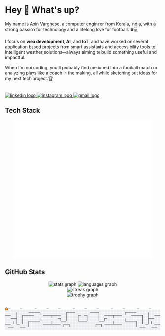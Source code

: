 <h1 align="left">Hey 👋 What's up?</h1>
<p align="left">My name is Abin Varghese, a computer engineer from Kerala, India, with a strong passion for technology and a lifelong love for football. ⚽💻<br><br>
I focus on <strong>web development</strong>, <strong>AI</strong>, and <strong>IoT</strong>, and have worked on several application based projects from smart assistants and accessibility tools to intelligent weather solutions—always aiming to build something useful and impactful.<br><br>
When I'm not coding, you'll probably find me tuned into a football match or analyzing plays like a coach in the making, all while sketching out ideas for my next tech project.🏆<br><br>
</p>
<div align="left">
  <a href="https://linkedin.com/in/abin-varghese-315012280" target="_blank">
    <img src="https://raw.githubusercontent.com/maurodesouza/profile-readme-generator/master/src/assets/icons/social/linkedin/default.svg" width="52" height="40" alt="linkedin logo" />
  </a>
  <a href="https://instagram.com/abinvarghese.__" target="_blank">
    <img src="https://raw.githubusercontent.com/maurodesouza/profile-readme-generator/master/src/assets/icons/social/instagram/default.svg" width="52" height="40" alt="instagram logo" />
  </a>
  <a href="mailto:abinv182@gmail.com" target="_blank">
    <img src="https://raw.githubusercontent.com/maurodesouza/profile-readme-generator/master/src/assets/icons/social/gmail/default.svg" width="52" height="40" alt="gmail logo" />
  </a>
</div>
<h2 align="left">Tech Stack</h2>
<div align="center">
  <img src="./tech-stack-cube.svg" width="450" height="450" alt="Tech Stack Cube" />
</div>
<h2 align="left">GitHub Stats</h2>
<div align="center">
  <img src="https://github-readme-stats.vercel.app/api?username=AbinVarghese1&hide_title=false&hide_rank=true&show_icons=true&include_all_commits=true&count_private=true&disable_animations=false&theme=aura&locale=en&hide_border=true&order=1" height="180" alt="stats graph" />
  <img src="https://github-readme-stats.vercel.app/api/top-langs?username=AbinVarghese1&locale=en&hide_title=false&layout=compact&card_width=380&langs_count=6&theme=aura&hide_border=true&order=2" height="180" alt="languages graph" />
  <br>
  <img src="https://streak-stats.demolab.com?user=AbinVarghese1&locale=en&mode=daily&theme=aura&hide_border=true&border_radius=7&order=3" height="220" alt="streak graph" />
  <br>
  <img src="https://github-profile-trophy.vercel.app?username=AbinVarghese1&theme=radical&column=4&row=2&margin-w=8&margin-h=8&no-bg=false&no-frame=true&order=4" height="200" alt="trophy graph" />
</div>
<br>
<br>
<picture>
  <source media="(prefers-color-scheme: dark)" srcset="https://raw.githubusercontent.com/AbinVarghese1/AbinVarghese1/output/pacman-contribution-graph-dark.svg">
  <source media="(prefers-color-scheme: light)" srcset="https://raw.githubusercontent.com/AbinVarghese1/AbinVarghese1/output/pacman-contribution-graph.svg">
  <img alt="pacman contribution graph" src="https://raw.githubusercontent.com/AbinVarghese1/AbinVarghese1/output/pacman-contribution-graph.svg">
</picture>
<!-- Tech Stack Cube is auto-generated by GitHub Actions -->
